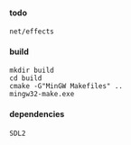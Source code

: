 #### todo
    net/effects

#### build

```
mkdir build
cd build
cmake -G"MinGW Makefiles" ..
mingw32-make.exe
```

#### dependencies
    SDL2
